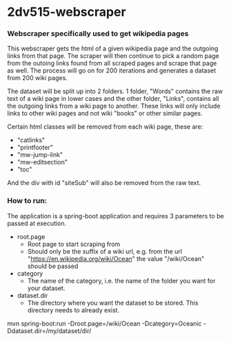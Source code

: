 # 2dv515-webscraper

### Webscraper specifically used to get wikipedia pages
This webscraper gets the html of a given wikipedia page and the outgoing links from that page.
The scraper will then continue to pick a random page from the outoing links found from all scraped pages and scrape that page as well.
The process will go on for 200 iterations and generates a dataset from 200 wiki pages.

The dataset will be split up into 2 folders. 1 folder, "Words" contains the raw text of a wiki page in lower cases and the other folder, "Links",
contains all the outgoing links from a wiki page to another. These links will only include links to other wiki pages and not wiki "books" or other similar pages.

Certain html classes will be removed from each wiki page, these are:
- "catlinks"
- "printfooter"
- "mw-jump-link"
- "mw-editsection"
- "toc"

And the div with id "siteSub" will also be removed from the raw text.

### How to run:
The application is a spring-boot application and requires 3 parameters to be passed at execution.
- root.page
  - Root page to start scraping from
  - Should only be the suffix of a wiki url, e.g. from the url "https://en.wikipedia.org/wiki/Ocean" the value "/wiki/Ocean" should be passed
- category
  - The name of the category, i.e. the name of the folder you want for your dataset.
- dataset.dir
  - The directory where you want the dataset to be stored. This directory needs to already exist.

mvn spring-boot:run -Droot.page=/wiki/Ocean -Dcategory=Oceanic -Ddataset.dir=/my/dataset/dir/
